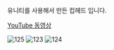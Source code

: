 유니티를 사용해서 만든 컵헤드 입니다.


[YouTube 동영상](https://www.youtube.com/watch?v=5bR0k2nC6nk)


![125](https://github.com/HaloTwo/Cuphead/assets/94442043/946490cc-c2f2-4da2-b380-553a3b73bdc3)
![123](https://github.com/HaloTwo/Cuphead/assets/94442043/d46e1c5b-9fe7-4605-b9af-fe5acdc2b63e)
![124](https://github.com/HaloTwo/Cuphead/assets/94442043/ec015439-dad5-4299-845b-110f35edcf74)

